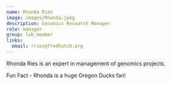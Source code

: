 ```yaml
---
name: Rhonda Ries
image: images/Rhonda.jpeg
description: Genomics Research Manager
role: manager
group: lab_member
links:
  email: rries@fredhutch.org
---
```


Rhonda Ries is an expert in management of genomics projects. 

Fun Fact - Rhonda is a huge Oregon Ducks fan!
